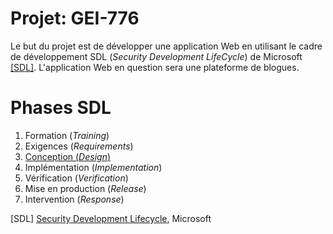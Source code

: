 # Projet: GEI-776

Le but du projet est de développer une application Web en utilisant le cadre de développement SDL (_Security Development LifeCycle_) de Microsoft [[SDL]](#sdl).
L'application Web en question sera une plateforme de blogues.

# Phases SDL

1. Formation (_Training_)
2. Exigences (_Requirements_)
3. [Conception (_Design_)](3_design.md)
4. Implémentation (_Implementation_)
5. Vérification (_Verification_)
6. Mise en production (_Release_)
7. Intervention (_Response_)

[SDL] <a name="sdl"></a>[Security Development Lifecycle](https://www.microsoft.com/en-us/SDL), Microsoft